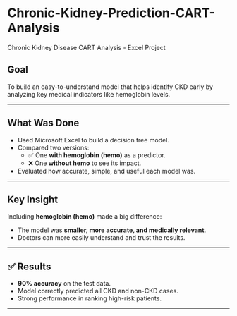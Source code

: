 # Chronic-Kidney-Prediction-CART-Analysis
 Chronic Kidney Disease CART Analysis - Excel Project

## Goal

To build an easy-to-understand model that helps identify CKD early by analyzing key medical indicators like hemoglobin levels.

---

## What Was Done

- Used Microsoft Excel to build a decision tree model.
- Compared two versions:
  - ✅ One **with hemoglobin (hemo)** as a predictor.
  - ❌ One **without hemo** to see its impact.
- Evaluated how accurate, simple, and useful each model was.

---

## Key Insight

Including **hemoglobin (hemo)** made a big difference:
- The model was **smaller, more accurate, and medically relevant**.
- Doctors can more easily understand and trust the results.

---

## ✅ Results

- **90% accuracy** on the test data.
- Model correctly predicted all CKD and non-CKD cases.
- Strong performance in ranking high-risk patients.

---


